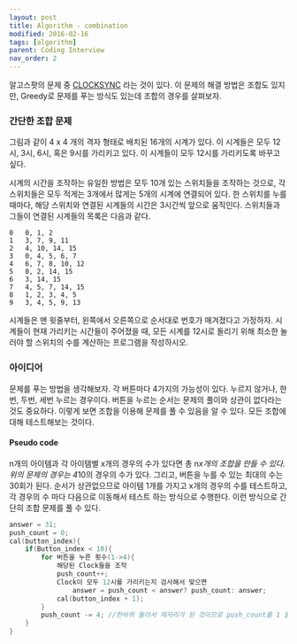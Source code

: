 ```yaml
---
layout: post
title: Algorithm - combination
modified: 2016-02-16
tags: [algorithm]
parent: Coding Interview
nav_order: 2
---
```


알고스팟의 문제 중 [CLOCKSYNC](https://algospot.com/judge/problem/read/CLOCKSYNC) 라는 것이 있다. 이 문제의 해결 방법은 조합도 있지만, Greedy로 문제를 푸는 방식도 있는데 조합의 경우를 살펴보자. 

### 간단한 조합 문제

그림과 같이 4 x 4 개의 격자 형태로 배치된 16개의 시계가 있다. 이 시계들은 모두 12시, 3시, 6시, 혹은 9시를 가리키고 있다. 이 시계들이 모두 12시를 가리키도록 바꾸고 싶다.

시계의 시간을 조작하는 유일한 방법은 모두 10개 있는 스위치들을 조작하는 것으로, 각 스위치들은 모두 적게는 3개에서 많게는 5개의 시계에 연결되어 있다. 한 스위치를 누를 때마다, 해당 스위치와 연결된 시계들의 시간은 3시간씩 앞으로 움직인다. 스위치들과 그들이 연결된 시계들의 목록은 다음과 같다.

```
0   0, 1, 2
1   3, 7, 9, 11
2   4, 10, 14, 15
3   0, 4, 5, 6, 7
4   6, 7, 8, 10, 12
5   0, 2, 14, 15
6   3, 14, 15
7   4, 5, 7, 14, 15
8   1, 2, 3, 4, 5
9   3, 4, 5, 9, 13
```

시계들은 맨 윗줄부터, 왼쪽에서 오른쪽으로 순서대로 번호가 매겨졌다고 가정하자. 시계들이 현재 가리키는 시간들이 주어졌을 때, 모든 시계를 12시로 돌리기 위해 최소한 눌러야 할 스위치의 수를 계산하는 프로그램을 작성하시오.

### 아이디어
문제를 푸는 방법을 생각해보자. 각 버튼마다 4가지의 가능성이 있다. 누르지 않거나, 한번, 두번, 세번 누르는 경우이다. 버튼을 누르는 순서는 문제의 풀이와 상관이 없다라는 것도 중요하다. 이렇게 보면 조합을 이용해 문제를 풀 수 있음을 알 수 있다. 모든 조합에 대해 테스트해보는 것이다. 

#### Pseudo code

n개의 아이템과 각 아이템별 x개의 경우의 수가 있다면 총 n*x개의 조합을 만들 수 있다. 위의 문제의 경우는 4*10의 경우의 수가 있다. 그리고, 버튼을 누를 수 있는 최대의 수는 30회가 된다. 순서가 상관없으므로 아이템 1개를 가지고 x개의 경우의 수를 테스트하고, 각 경우의 수 마다 다음으로 이동해서 테스트 하는 방식으로 수행한다. 
이런 방식으로 간단히 조합 문제를 풀 수 있다. 

```c
answer = 31;
push_count = 0;
cal(button_index){
    if(Button_index < 10){
        for 버튼을 누른 횟수(1->4){
            해당된 Clock들을 조작
            push_count++;
            Clock이 모두 12시를 가리키는지 검사해서 맞으면 
                answer = push_count < answer? push_count: answer;
            cal(button_index + 1);
        }
        push_count -= 4; //한바퀴 돌아서 제자리가 된 것이므로 push_count를 1 줄인다.  
    }
}
```




